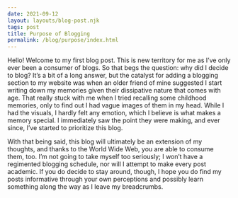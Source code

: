 ```yaml
---
date: 2021-09-12
layout: layouts/blog-post.njk
tags: post
title: Purpose of Blogging
permalink: /blog/purpose/index.html
---
```


Hello! Welcome to my first blog post. This is new territory for me as I’ve only
ever been a consumer of blogs. So that begs the question: why did I decide to
blog? It’s a bit of a long answer, but the catalyst for adding a blogging
section to my website was when an older friend of mine suggested I start writing
down my memories given their dissipative nature that comes with age. That really
stuck with me when I tried recalling some childhood memories, only to find out I
had vague images of them in my head. While I had the visuals, I hardly felt any
emotion, which I believe is what makes a memory special. I immediately saw the
point they were making, and ever since, I’ve started to prioritize this blog.

With that being said, this blog will ultimately be an extension of my thoughts,
and thanks to the World Wide Web, you are able to consume them, too. I’m not
going to take myself too seriously; I won’t have a regimented blogging schedule,
nor will I attempt to make every post academic. If you do decide to stay around,
though, I hope you do find my posts informative through your own perceptions and
possibly learn something along the way as I leave my breadcrumbs.
